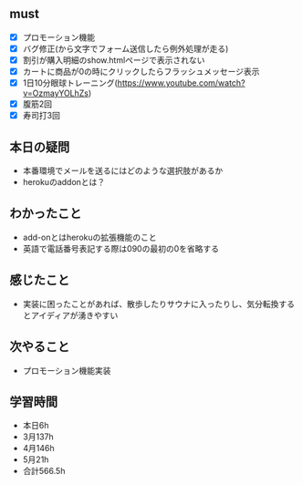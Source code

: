 

## must
- [x] プロモーション機能
 - [x] バグ修正(から文字でフォーム送信したら例外処理が走る)
 - [x] 割引が購入明細のshow.htmlページで表示されない
 - [x] カートに商品が0の時にクリックしたらフラッシュメッセージ表示  
- [x] 1日10分眼球トレーニング(https://www.youtube.com/watch?v=OzmayYOLhZs)
- [x] 腹筋2回
- [x] 寿司打3回

## 本日の疑問
- 本番環境でメールを送るにはどのような選択肢があるか
- herokuのaddonとは？

## わかったこと
- add-onとはherokuの拡張機能のこと
- 英語で電話番号表記する際は090の最初の0を省略する



## 感じたこと
 - 実装に困ったことがあれば、散歩したりサウナに入ったりし、気分転換するとアイディアが湧きやすい


## 次やること
  - プロモーション機能実装

## 学習時間
  - 本日6h
  - 3月137h
  - 4月146h
  - 5月21h
  - 合計566.5h
